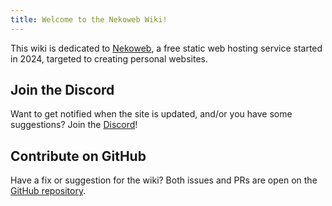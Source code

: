 ```yaml
---
title: Welcome to the Nekoweb Wiki!
---
```

This wiki is dedicated to [Nekoweb](/w/nekoweb.html), a free static
web hosting service started in 2024, targeted to creating personal websites.

## Join the Discord

Want to get notified when the site is updated, and/or you have some
suggestions? Join the [Discord](https://discord.gg/f4b4e2Nudk)!

## Contribute on GitHub

Have a fix or suggestion for the wiki? Both issues and PRs are open on the
[GitHub repository](https://github.com/nekowebwiki/wikigen).

